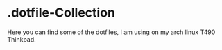 .dotfile-Collection
=====================

Here you can find some of the dotfiles, I am using on my arch linux T490 Thinkpad.
